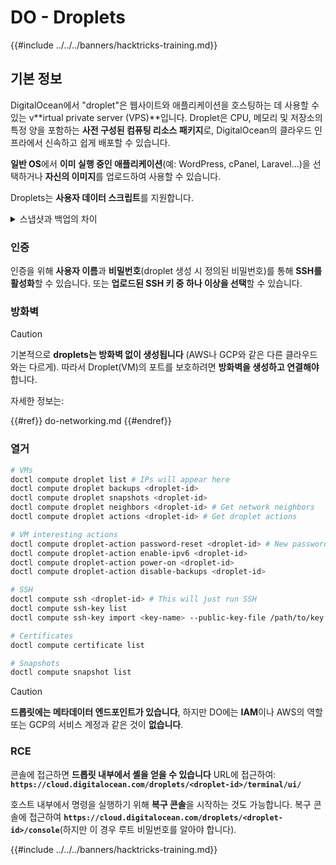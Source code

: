 # DO - Droplets

{{#include ../../../banners/hacktricks-training.md}}

## 기본 정보

DigitalOcean에서 "droplet"은 웹사이트와 애플리케이션을 호스팅하는 데 사용할 수 있는 v**irtual private server (VPS)**입니다. Droplet은 CPU, 메모리 및 저장소의 특정 양을 포함하는 **사전 구성된 컴퓨팅 리소스 패키지**로, DigitalOcean의 클라우드 인프라에서 신속하고 쉽게 배포할 수 있습니다.

**일반 OS**에서 **이미 실행 중인 애플리케이션**(예: WordPress, cPanel, Laravel...)을 선택하거나 **자신의 이미지**를 업로드하여 사용할 수 있습니다.

Droplets는 **사용자 데이터 스크립트**를 지원합니다.

<details>

<summary>스냅샷과 백업의 차이</summary>

DigitalOcean에서 스냅샷은 Droplet의 디스크에 대한 시점 복사본입니다. 스냅샷이 찍힌 시점의 Droplet 디스크 상태를 캡처하며, 운영 체제, 설치된 애플리케이션 및 디스크의 모든 파일과 데이터를 포함합니다.

스냅샷은 원래 Droplet과 동일한 구성으로 새로운 Droplet을 생성하거나, 스냅샷이 찍힌 시점의 상태로 Droplet을 복원하는 데 사용할 수 있습니다. 스냅샷은 DigitalOcean의 객체 저장 서비스에 저장되며, 증분 방식으로 저장되므로 마지막 스냅샷 이후의 변경 사항만 저장됩니다. 이는 사용 효율성과 비용 효율성을 높입니다.

반면, 백업은 운영 체제, 설치된 애플리케이션, 파일 및 데이터, Droplet의 설정 및 메타데이터를 포함한 Droplet의 전체 복사본입니다. 백업은 일반적으로 정기적으로 수행되며, 특정 시점의 Droplet의 전체 상태를 캡처합니다.

스냅샷과 달리 백업은 압축되고 암호화된 형식으로 저장되며, DigitalOcean의 인프라에서 원격 위치로 안전하게 전송됩니다. 이는 백업이 재해 복구에 이상적이며, 데이터 손실이나 기타 재앙적 사건 발생 시 복원할 수 있는 Droplet의 전체 복사본을 제공합니다.

요약하자면, 스냅샷은 Droplet의 디스크에 대한 시점 복사본인 반면, 백업은 설정 및 메타데이터를 포함한 Droplet의 전체 복사본입니다. 스냅샷은 DigitalOcean의 객체 저장 서비스에 저장되며, 백업은 DigitalOcean의 인프라에서 원격 위치로 전송됩니다. 스냅샷과 백업 모두 Droplet을 복원하는 데 사용할 수 있지만, 스냅샷은 사용 및 저장이 더 효율적이며, 백업은 재해 복구를 위한 보다 포괄적인 백업 솔루션을 제공합니다.

</details>

### 인증

인증을 위해 **사용자 이름**과 **비밀번호**(droplet 생성 시 정의된 비밀번호)를 통해 **SSH를 활성화**할 수 있습니다. 또는 **업로드된 SSH 키 중 하나 이상을 선택**할 수 있습니다.

### 방화벽

> [!CAUTION]
> 기본적으로 **droplets는 방화벽 없이 생성됩니다** (AWS나 GCP와 같은 다른 클라우드와는 다르게). 따라서 Droplet(VM)의 포트를 보호하려면 **방화벽을 생성하고 연결해야** 합니다.

자세한 정보는:

{{#ref}}
do-networking.md
{{#endref}}

### 열거
```bash
# VMs
doctl compute droplet list # IPs will appear here
doctl compute droplet backups <droplet-id>
doctl compute droplet snapshots <droplet-id>
doctl compute droplet neighbors <droplet-id> # Get network neighbors
doctl compute droplet actions <droplet-id> # Get droplet actions

# VM interesting actions
doctl compute droplet-action password-reset <droplet-id> # New password is emailed to the user
doctl compute droplet-action enable-ipv6 <droplet-id>
doctl compute droplet-action power-on <droplet-id>
doctl compute droplet-action disable-backups <droplet-id>

# SSH
doctl compute ssh <droplet-id> # This will just run SSH
doctl compute ssh-key list
doctl compute ssh-key import <key-name> --public-key-file /path/to/key.pub

# Certificates
doctl compute certificate list

# Snapshots
doctl compute snapshot list
```
> [!CAUTION]
> **드롭릿에는 메타데이터 엔드포인트가 있습니다**, 하지만 DO에는 **IAM**이나 AWS의 역할 또는 GCP의 서비스 계정과 같은 것이 **없습니다**.

### RCE

콘솔에 접근하면 **드롭릿 내부에서 셸을 얻을 수 있습니다** URL에 접근하여: **`https://cloud.digitalocean.com/droplets/<droplet-id>/terminal/ui/`**

호스트 내부에서 명령을 실행하기 위해 **복구 콘솔**을 시작하는 것도 가능합니다. 복구 콘솔에 접근하여 **`https://cloud.digitalocean.com/droplets/<droplet-id>/console`**(하지만 이 경우 루트 비밀번호를 알아야 합니다).

{{#include ../../../banners/hacktricks-training.md}}
